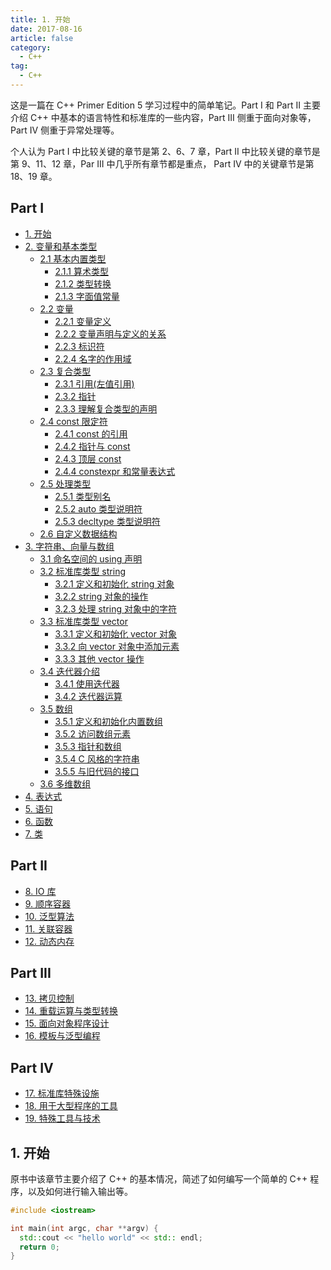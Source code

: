 ```yaml
---
title: 1. 开始
date: 2017-08-16
article: false
category:
  - C++
tag:
  - C++
---
```


这是一篇在 C++ Primer Edition 5 学习过程中的简单笔记。Part I 和 Part II 主要介绍 C++ 中基本的语言特性和标准库的一些内容，Part III 侧重于面向对象等，Part IV 侧重于异常处理等。

个人认为 Part I 中比较关键的章节是第 2、6、7 章，Part II 中比较关键的章节是第 9、11、12 章，Par III 中几乎所有章节都是重点， Part IV 中的关键章节是第 18、19 章。

## Part I

- [1. 开始](chapter1.md)
- [2. 变量和基本类型](chapter2.md)
  - [2.1 基本内置类型](chapter2.md/#21-基本内置类型)
    - [2.1.1 算术类型](chapter2.md/#211-算术类型)
    - [2.1.2 类型转换](chapter2.md/#212-类型转换)
    - [2.1.3 字面值常量](chapter2.md/#213-字面值常量)
  - [2.2 变量](chapter2.md/#22-变量)
    - [2.2.1 变量定义](chapter2.md/#221-变量定义)
    - [2.2.2 变量声明与定义的关系](chapter2.md/#222-变量声明与定义的关系)
    - [2.2.3 标识符](chapter2.md/#223-标识符)
    - [2.2.4 名字的作用域](chapter2.md/#224-名字的作用域)
  - [2.3 复合类型](chapter2.md/#23-复合类型)
    - [2.3.1 引用(左值引用)](chapter2.md/#231-引用左值引用)
    - [2.3.2 指针](chapter2.md/#232-指针)
    - [2.3.3 理解复合类型的声明](chapter2.md/#233-理解复合类型的声明)
  - [2.4 const 限定符](chapter2.md/#24-const-限定符)
    - [2.4.1 const 的引用](chapter2.md/#241-const-的引用)
    - [2.4.2 指针与 const](chapter2.md/#242-指针与-const)
    - [2.4.3 顶层 const](chapter2.md/#243-顶层-const)
    - [2.4.4 constexpr 和常量表达式](chapter2.md/#244-constexpr-和常量表达式)
  - [2.5 处理类型](chapter2.md/#25-处理类型)
    - [2.5.1 类型别名](chapter2.md/#251-类型别名)
    - [2.5.2 auto 类型说明符](chapter2.md/#252-auto-类型说明符)
    - [2.5.3 decltype 类型说明符](chapter2.md/#253-decltype-类型说明符)
  - [2.6 自定义数据结构](chapter2.md/#26-自定义数据结构)
- [3. 字符串、向量与数组](chapter3.md)
  - [3.1 命名空间的 using 声明](chapter3.md/#31-命名空间的-using-声明)
  - [3.2 标准库类型 string](chapter3.md/#32-标准库类型-string)
    - [3.2.1 定义和初始化 string 对象](chapter3.md/#321-定义和初始化-string-对象)
    - [3.2.2 string 对象的操作](chapter3.md/#322-string-对象的操作)
    - [3.2.3 处理 string 对象中的字符](chapter3.md/#323-处理-string-对象中的字符)
  - [3.3 标准库类型 vector](chapter3.md/#33-标准库类型-vector)
    - [3.3.1 定义和初始化 vector 对象](chapter3.md/#331-定义和初始化-vector-对象)
    - [3.3.2 向 vector 对象中添加元素](chapter3.md/#332-向-vector-对象中添加元素)
    - [3.3.3 其他 vector 操作](chapter3.md/#333-其他-vector-操作)
  - [3.4 迭代器介绍](chapter3.md/#34-迭代器介绍)
    - [3.4.1 使用迭代器](chapter3.md/#341-使用迭代器)
    - [3.4.2 迭代器运算](chapter3.md/#342-迭代器运算)
  - [3.5 数组](chapter3.md/#35-数组)
    - [3.5.1 定义和初始化内置数组](chapter3.md/#351-定义和初始化内置数组)
    - [3.5.2 访问数组元素](chapter3.md/#352-访问数组元素)
    - [3.5.3 指针和数组](chapter3.md/#353-指针和数组)
    - [3.5.4 C 风格的字符串](chapter3.md/#354-c-风格的字符串)
    - [3.5.5 与旧代码的接口](chapter3.md/#355-与旧代码的接口)
  - [3.6 多维数组](chapter3.md/#36-多维数组)
- [4. 表达式](chapter4.md)
- [5. 语句](chapter5.md)
- [6. 函数](chapter6.md)
- [7. 类](chapter7.md)

## Part II

- [8. IO 库](chapter8.md)
- [9. 顺序容器](chapter9.md)
- [10. 泛型算法](chapter10.md)
- [11. 关联容器](chapter11.md)
- [12. 动态内存](chapter12.md)

## Part III

- [13. 拷贝控制](chapter13.md)
- [14. 重载运算与类型转换](chapter14.md)
- [15. 面向对象程序设计](chapter15.md)
- [16. 模板与泛型编程](chapter16.md)

## Part IV

- [17. 标准库特殊设施](chapter17.md)
- [18. 用于大型程序的工具](chapter18.md)
- [19. 特殊工具与技术](chapter19.md)

## 1. 开始

原书中该章节主要介绍了 C++ 的基本情况，简述了如何编写一个简单的 C++ 程序，以及如何进行输入输出等。

```cpp
#include <iostream>

int main(int argc, char **argv) {
  std::cout << "hello world" << std:: endl;
  return 0;
}

```
